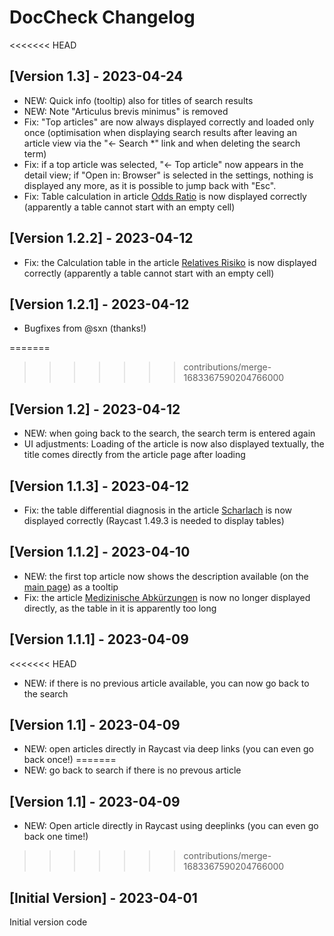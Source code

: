 # DocCheck Changelog

<<<<<<< HEAD
## [Version 1.3] - 2023-04-24

- NEW: Quick info (tooltip) also for titles of search results
- NEW: Note "Articulus brevis minimus" is removed
- Fix: "Top articles" are now always displayed correctly and loaded only once (optimisation when displaying search results after leaving an article view via the "← Search \*" link and when deleting the search term)
- Fix: if a top article was selected, "← Top article" now appears in the detail view; if "Open in: Browser" is selected in the settings, nothing is displayed any more, as it is possible to jump back with "Esc".
- Fix: Table calculation in article [Odds Ratio](https://flexikon.doccheck.com/de/Odds_Ratio) is now displayed correctly (apparently a table cannot start with an empty cell)

## [Version 1.2.2] - 2023-04-12

- Fix: the Calculation table in the article [Relatives Risiko](https://flexikon.doccheck.com/de/Relatives_Risiko) is now displayed correctly (apparently a table cannot start with an empty cell)

## [Version 1.2.1] - 2023-04-12

- Bugfixes from @sxn (thanks!)

=======
>>>>>>> contributions/merge-1683367590204766000
## [Version 1.2] - 2023-04-12

- NEW: when going back to the search, the search term is entered again
- UI adjustments: Loading of the article is now also displayed textually, the title comes directly from the article page after loading

## [Version 1.1.3] - 2023-04-12

- Fix: the table differential diagnosis in the article [Scharlach](https://flexikon.doccheck.com/de/Scharlach) is now displayed correctly (Raycast 1.49.3 is needed to display tables)

## [Version 1.1.2] - 2023-04-10

- NEW: the first top article now shows the description available (on the [main page](https://flexikon.doccheck.com/de/Hauptseite)) as a tooltip
- Fix: the article [Medizinische Abkürzungen](https://flexikon.doccheck.com/de/Medizinische_Abkürzungen) is now no longer displayed directly, as the table in it is apparently too long

## [Version 1.1.1] - 2023-04-09

<<<<<<< HEAD
- NEW: if there is no previous article available, you can now go back to the search

## [Version 1.1] - 2023-04-09

- NEW: open articles directly in Raycast via deep links (you can even go back once!)
=======
- NEW: go back to search if there is no prevous article

## [Version 1.1] - 2023-04-09

- NEW: Open article directly in Raycast using deeplinks (you can even go back one time!)
>>>>>>> contributions/merge-1683367590204766000

## [Initial Version] - 2023-04-01

Initial version code

